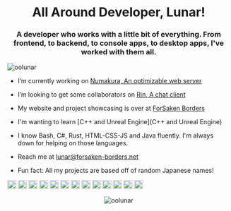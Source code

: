 <h1 align="center">All Around Developer, Lunar!</h1>
<h3 align="center">A developer who works with a little bit of everything. From frontend, to backend, to console apps, to desktop apps, I've worked with them all.</h3>
<p align="left"> <img src="https://komarev.com/ghpvc/?username=oolunar" alt="oolunar" /> </p>

- I’m currently working on [Numakura, An optimizable web server](https://github.com/OoLunar/Numakura)

- I’m looking to get some collaborators on [Rin, A chat client](https://github.com/OoLunar/Rin)

- My website and project showcasing is over at [ForSaken Borders](https://forsaken-borders.net)

- I'm wanting to learn [C++ and Unreal Engine](C++ and Unreal Engine)

- I know Bash, C#, Rust, HTML-CSS-JS and Java fluently. I'm always down for helping on those languages.

- Reach me at lunar@forsaken-borders.net

- Fun fact: All my projects are based off of random Japanese names!

<p align="left"><img src="https://konpa.github.io/devicon/devicon.git/icons/css3/css3-original-wordmark.svg" alt="css3" width="20" height="20"/> <img src="https://konpa.github.io/devicon/devicon.git/icons/csharp/csharp-original.svg" alt="csharp" width="20" height="20"/> <img src="https://konpa.github.io/devicon/devicon.git/icons/dot-net/dot-net-original-wordmark.svg" alt="dotnet" width="20" height="20"/> <img src="https://konpa.github.io/devicon/devicon.git/icons/electron/electron-original.svg" alt="electron" width="20" height="20"/> <img src="https://konpa.github.io/devicon/devicon.git/icons/html5/html5-original-wordmark.svg" alt="html5" width="20" height="20"/> <img src="https://konpa.github.io/devicon/devicon.git/icons/java/java-original-wordmark.svg" alt="java" width="20" height="20"/> <img src="https://konpa.github.io/devicon/devicon.git/icons/javascript/javascript-original.svg" alt="javascript" width="20" height="20"/> <img src="https://konpa.github.io/devicon/devicon.git/icons/typescript/typescript-original.svg" alt="typescript" width="20" height="20"/> <img src="https://konpa.github.io/devicon/devicon.git/icons/php/php-original.svg" alt="php" width="20" height="20"/> <img src="https://konpa.github.io/devicon/devicon.git/icons/postgresql/postgresql-original-wordmark.svg" alt="postgresql" width="20" height="20"/> <img src="https://konpa.github.io/devicon/devicon.git/icons/rust/rust-plain.svg" alt="rust" width="20" height="20"/> <img src="https://konpa.github.io/devicon/devicon.git/icons/nodejs/nodejs-original-wordmark.svg" alt="nodejs" width="20" height="20"/> <img src="https://konpa.github.io/devicon/devicon.git/icons/python/python-original-wordmark.svg" alt="python" width="20" height="20"/></p><p align="center"> <img src="https://github-readme-stats.vercel.app/api?username=oolunar&show_icons=true" alt="oolunar" /> </p>


